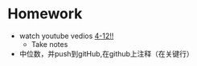 # Homework
- watch youtube vedios [4-12!!](https://www.youtube.com/watch?v=Hl-zzrqQoSE&list=PLFE2CE09D83EE3E28)
	- Take notes
- 中位数，并push到gitHub,在github上注释（在关键行）
